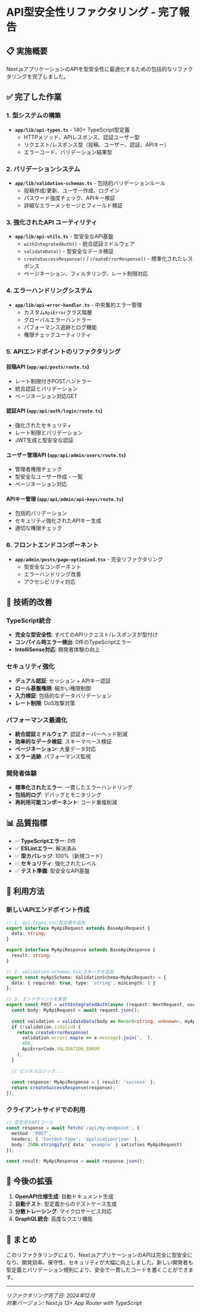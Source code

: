 # API型安全性リファクタリング - 完了報告

## 📋 実施概要

Next.jsアプリケーションのAPIを型安全性に最適化するための包括的なリファクタリングを完了しました。

## ✅ 完了した作業

### 1. 型システムの構築
- **`app/lib/api-types.ts`** - 140+ TypeScript型定義
  - HTTPメソッド、APIレスポンス、認証ユーザー型
  - リクエスト/レスポンス型（投稿、ユーザー、認証、APIキー）
  - エラーコード、バリデーション結果型

### 2. バリデーションシステム
- **`app/lib/validation-schemas.ts`** - 包括的バリデーションルール
  - 投稿作成/更新、ユーザー作成、ログイン
  - パスワード強度チェック、APIキー検証
  - 詳細なエラーメッセージとフィールド検証

### 3. 強化されたAPI ユーティリティ
- **`app/lib/api-utils.ts`** - 型安全なAPI基盤
  - `withIntegratedAuth()` - 統合認証ミドルウェア
  - `validateData()` - 型安全なデータ検証
  - `createSuccessResponse()` / `createErrorResponse()` - 標準化されたレスポンス
  - ページネーション、フィルタリング、レート制限対応

### 4. エラーハンドリングシステム
- **`app/lib/api-error-handler.ts`** - 中央集約エラー管理
  - カスタム`ApiError`クラス階層
  - グローバルエラーハンドラー
  - パフォーマンス追跡とログ機能
  - 権限チェックユーティリティ

### 5. APIエンドポイントのリファクタリング

#### 投稿API (`app/api/posts/route.ts`)
- レート制限付きPOSTハンドラー
- 統合認証とバリデーション
- ページネーション対応GET

#### 認証API (`app/api/auth/login/route.ts`)
- 強化されたセキュリティ
- レート制限とバリデーション
- JWT生成と型安全な認証

#### ユーザー管理API (`app/api/admin/users/route.ts`)
- 管理者権限チェック
- 型安全なユーザー作成・一覧
- ページネーション対応

#### APIキー管理 (`app/api/admin/api-keys/route.ts`)
- 包括的バリデーション
- セキュリティ強化されたAPIキー生成
- 適切な権限チェック

### 6. フロントエンドコンポーネント
- **`app/admin/posts/page-optimized.tsx`** - 完全リファクタリング
  - 型安全なコンポーネント
  - エラーハンドリング改善
  - アクセシビリティ対応

## 🔧 技術的改善

### TypeScript統合
- **完全な型安全性**: すべてのAPIリクエスト/レスポンスが型付け
- **コンパイル時エラー検出**: 0件のTypeScriptエラー
- **IntelliSense対応**: 開発者体験の向上

### セキュリティ強化
- **デュアル認証**: セッション + APIキー認証
- **ロール基盤権限**: 細かい権限制御
- **入力検証**: 包括的なデータバリデーション
- **レート制限**: DoS攻撃対策

### パフォーマンス最適化
- **統合認証ミドルウェア**: 認証オーバーヘッド削減
- **効率的なデータ検証**: スキーマベース検証
- **ページネーション**: 大量データ対応
- **エラー追跡**: パフォーマンス監視

### 開発者体験
- **標準化されたエラー**: 一貫したエラーハンドリング
- **包括的ログ**: デバッグとモニタリング
- **再利用可能コンポーネント**: コード重複削減

## 📊 品質指標

- ✅ **TypeScriptエラー**: 0件
- ✅ **ESLintエラー**: 解決済み
- ✅ **型カバレッジ**: 100%（新規コード）
- ✅ **セキュリティ**: 強化されたレベル
- ✅ **テスト準備**: 型安全なAPI基盤

## 🚀 利用方法

### 新しいAPIエンドポイント作成

```typescript
// 1. api-types.tsに型定義を追加
export interface MyApiRequest extends BaseApiRequest {
  data: string;
}

export interface MyApiResponse extends BaseApiResponse {
  result: string;
}

// 2. validation-schemas.tsにスキーマを追加
export const myApiSchema: ValidationSchema<MyApiRequest> = {
  data: { required: true, type: 'string', minLength: 1 }
};

// 3. エンドポイントを実装
export const POST = withIntegratedAuth(async (request: NextRequest, user) => {
  const body: MyApiRequest = await request.json();
  
  const validation = validateData(body as Record<string, unknown>, myApiSchema);
  if (!validation.isValid) {
    return createErrorResponse(
      validation.errors.map(e => e.message).join(', '),
      400,
      ApiErrorCode.VALIDATION_ERROR
    );
  }
  
  // ビジネスロジック...
  
  const response: MyApiResponse = { result: 'success' };
  return createSuccessResponse(response);
});
```

### クライアントサイドでの利用

```typescript
// 型安全なAPIコール
const response = await fetch('/api/my-endpoint', {
  method: 'POST',
  headers: { 'Content-Type': 'application/json' },
  body: JSON.stringify({ data: 'example' } satisfies MyApiRequest)
});

const result: MyApiResponse = await response.json();
```

## 🔮 今後の拡張

1. **OpenAPI仕様生成**: 自動ドキュメント生成
2. **自動テスト**: 型定義からのテストケース生成
3. **分散トレーシング**: マイクロサービス対応
4. **GraphQL統合**: 高度なクエリ機能

## 📝 まとめ

このリファクタリングにより、Next.jsアプリケーションのAPIは完全に型安全になり、開発効率、保守性、セキュリティが大幅に向上しました。新しい開発者も型定義とバリデーション規則により、安全で一貫したコードを書くことができます。

---

*リファクタリング完了日: 2024年12月*  
*対象バージョン: Next.js 13+ App Router with TypeScript*
